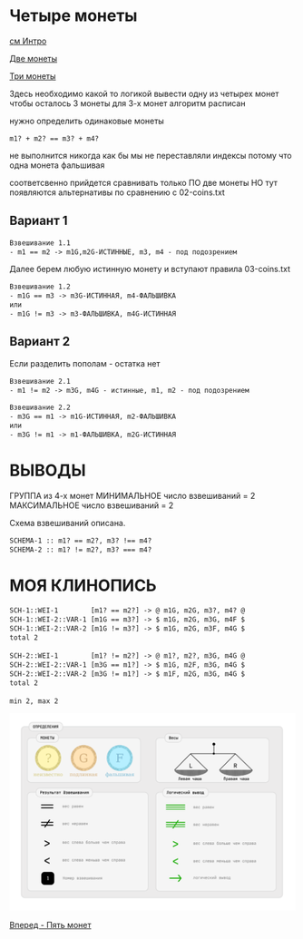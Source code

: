 Четыре монеты
=============

[см Интро](00-intro.md "00-intro.md")

[Две монеты](02-coins.md "02-coins.md")

[Три монеты](03-coins.md "03-coins.md")

Здесь необходимо какой то логикой вывести одну из четырех монет чтобы осталось 3 монеты
для 3-х монет алгоритм расписан

нужно определить одинаковые монеты

```
m1? + m2? == m3? + m4?
```

не выполнится никогда как бы мы не переставляли индексы
потому что одна монета фальшивая

соответсвенно прийдется сравнивать только ПО две монеты
НО тут появляются альтернативы по сравнению с 02-coins.txt

Вариант 1
---------
```
Взвешивание 1.1
- m1 == m2 -> m1G,m2G-ИСТИННЫЕ, m3, m4 - под подозрением
```

Далее берем любую истинную монету
и вступают правила 03-coins.txt

```
Взвешивание 1.2
- m1G == m3 -> m3G-ИСТИННАЯ, m4-ФАЛЬШИВКА
или
- m1G != m3 -> m3-ФАЛЬШИВКА, m4G-ИСТИННАЯ
```

Вариант 2
---------

Если разделить пополам - остатка нет

```
Взвешивание 2.1
- m1 != m2 -> m3G, m4G - истинные, m1, m2 - под подозрением
```

```
Взвешивание 2.2
- m3G == m1 -> m1G-ИСТИННАЯ, m2-ФАЛЬШИВКА
или
- m3G != m1 -> m1-ФАЛЬШИВКА, m2G-ИСТИННАЯ
```

ВЫВОДЫ
======
ГРУППА из 4-х монет
МИНИМАЛЬНОЕ число взвешиваний = 2
МАКСИМАЛЬНОЕ число взвешиваний = 2

Схема взвешиваний описана.

```
SCHEMA-1 :: m1? == m2?, m3? !== m4?
SCHEMA-2 :: m1? != m2?, m3? === m4?
```

МОЯ КЛИНОПИСЬ
=============

```
SCH-1::WEI-1        [m1? == m2?] -> @ m1G, m2G, m3?, m4? @
SCH-1::WEI-2::VAR-1 [m1G == m3?] -> $ m1G, m2G, m3G, m4F $
SCH-1::WEI-2::VAR-2 [m1G != m3?] -> $ m1G, m2G, m3F, m4G $
total 2

SCH-2::WEI-1        [m1? != m2?] -> @ m1?, m2?, m3G, m4G @
SCH-2::WEI-2::VAR-1 [m3G == m1?] -> $ m1G, m2F, m3G, m4G $
SCH-2::WEI-2::VAR-2 [m3G != m1?] -> $ m1F, m2G, m3G, m4G $
total 2

min 2, max 2
```

![Определения](images/000-definitions.png)

[Вперед - Пять монет](05-coins.md "05-coins.md")